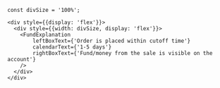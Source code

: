     const divSize = '100%';

    <div style={{display: 'flex'}}>
      <div style={{width: divSize, display: 'flex'}}>
        <FundExplanation
            leftBoxText={'Order is placed within cutoff time'}
            calendarText={'1-5 days'}
            rightBoxText={'Fund/money from the sale is visible on the account'}
        />
      </div>
    </div>